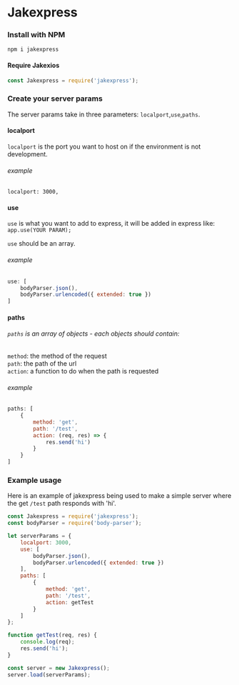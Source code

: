 # Jakexpress

### Install with NPM

`npm i jakexpress`

#### Require Jakexios

``` javascript
const Jakexpress = require('jakexpress');
```

### Create your server params

The server params take in three parameters: `localport`,`use`,`paths`.

#### localport

`localport` is the port you want to host on if the environment is not development.

###### example

`localport: 3000,`

#### use

`use` is what you want to add to express, it will be added in express like:
`app.use(YOUR PARAM);`

`use` should be an array.

###### example

``` javascript
use: [
    bodyParser.json(),
    bodyParser.urlencoded({ extended: true })
]
```

#### paths

###### `paths` is an array of objects - each objects should contain: 
   
`method`: the method of the request  
`path`: the path of the url  
`action`: a function to do when the path is requested  

###### example

```javascript
paths: [
    {
        method: 'get',
        path: '/test',
        action: (req, res) => {
            res.send('hi')
        }
    }
]
```

### Example usage

Here is an example of jakexpress being used to make a simple server where the get `/test` path responds with 'hi'.

```javascript
const Jakexpress = require('jakexpress');
const bodyParser = require('body-parser');

let serverParams = {
    localport: 3000,
    use: [
        bodyParser.json(),
        bodyParser.urlencoded({ extended: true })
    ],
    paths: [
        {
            method: 'get',
            path: '/test',
            action: getTest
        }
    ]
};

function getTest(req, res) {
    console.log(req);
    res.send('hi');
}

const server = new Jakexpress();
server.load(serverParams);
```



